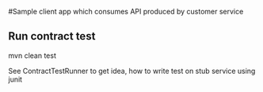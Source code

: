 #Sample client app which consumes API produced by customer service

## Run contract test

mvn clean test

See ContractTestRunner to get idea, how to write test on stub service using junit